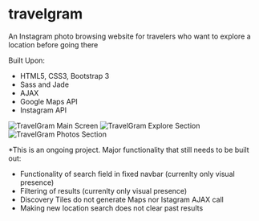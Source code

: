 # travelgram
An Instagram photo browsing website for travelers who want to explore a location before going there

Built Upon:
- HTML5, CSS3, Bootstrap 3
- Sass and Jade
- AJAX
- Google Maps API
- Instagram API

![TravelGram Main Screen](http://www.duncanleung.com/portfolio/travelgram-github/hero.jpg)
![TravelGram Explore Section](http://www.duncanleung.com/portfolio/travelgram-github/explore.jpg)
![TravelGram Photos Section](http://www.duncanleung.com/portfolio/travelgram-github/browse.jpg)

*This is an ongoing project. Major functionality that still needs to be built out:
- Functionality of search field in fixed navbar  (currenlty only visual presence)
- Filtering of results (currenlty only visual presence)
- Discovery Tiles do not generate Maps nor Istagram AJAX call
- Making new location search does not clear past results
